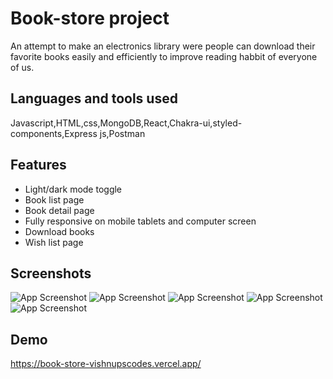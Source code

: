 
# Book-store project

An attempt to make an electronics library were people can download their favorite books easily and efficiently to improve reading habbit of everyone of us.

## Languages and tools used

Javascript,HTML,css,MongoDB,React,Chakra-ui,styled-components,Express js,Postman


## Features

- Light/dark mode toggle
- Book list page
- Book detail page
- Fully responsive on mobile tablets and computer screen
- Download books
- Wish list page



## Screenshots

![App Screenshot](https://miro.medium.com/max/1400/1*XDiJYNyPDhTSoVUYPdwKvw.png)
![App Screenshot](https://miro.medium.com/max/1400/1*Pa5N7FXZMbjvndyTBl3bSQ.png)
![App Screenshot](https://miro.medium.com/max/1400/1*pL0qjnAShDfc_kaY0e9YFQ.png)
![App Screenshot](https://miro.medium.com/max/1400/1*nXY21npkI48ds0f-gajYhg.png)
![App Screenshot](https://miro.medium.com/max/1400/1*C5PTUkvrsR6v1kpv26V_kg.png)


## Demo

https://book-store-vishnupscodes.vercel.app/

